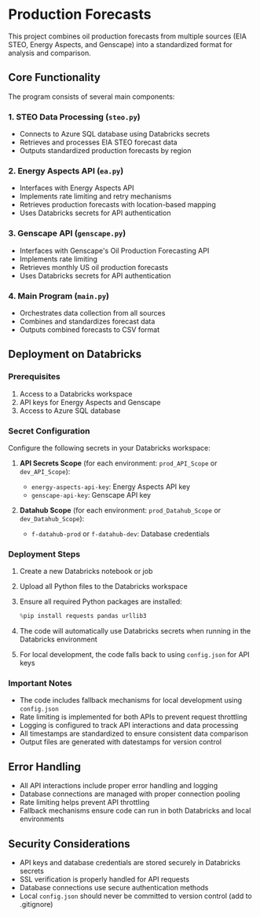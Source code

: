 # Production Forecasts

This project combines oil production forecasts from multiple sources (EIA STEO, Energy Aspects, and Genscape) into a standardized format for analysis and comparison.

## Core Functionality

The program consists of several main components:

### 1. STEO Data Processing (`steo.py`)

- Connects to Azure SQL database using Databricks secrets
- Retrieves and processes EIA STEO forecast data
- Outputs standardized production forecasts by region

### 2. Energy Aspects API (`ea.py`)

- Interfaces with Energy Aspects API
- Implements rate limiting and retry mechanisms
- Retrieves production forecasts with location-based mapping
- Uses Databricks secrets for API authentication

### 3. Genscape API (`genscape.py`)

- Interfaces with Genscape's Oil Production Forecasting API
- Implements rate limiting
- Retrieves monthly US oil production forecasts
- Uses Databricks secrets for API authentication

### 4. Main Program (`main.py`)

- Orchestrates data collection from all sources
- Combines and standardizes forecast data
- Outputs combined forecasts to CSV format

## Deployment on Databricks

### Prerequisites

1. Access to a Databricks workspace
2. API keys for Energy Aspects and Genscape
3. Access to Azure SQL database

### Secret Configuration

Configure the following secrets in your Databricks workspace:

1. **API Secrets Scope** (for each environment: `prod_API_Scope` or `dev_API_Scope`):
   - `energy-aspects-api-key`: Energy Aspects API key
   - `genscape-api-key`: Genscape API key

2. **Datahub Scope** (for each environment: `prod_Datahub_Scope` or `dev_Datahub_Scope`):
   - `f-datahub-prod` or `f-datahub-dev`: Database credentials

### Deployment Steps

1. Create a new Databricks notebook or job
2. Upload all Python files to the Databricks workspace
3. Ensure all required Python packages are installed:

   ```python
   %pip install requests pandas urllib3
   ```

4. The code will automatically use Databricks secrets when running in the Databricks environment
5. For local development, the code falls back to using `config.json` for API keys

### Important Notes

- The code includes fallback mechanisms for local development using `config.json`
- Rate limiting is implemented for both APIs to prevent request throttling
- Logging is configured to track API interactions and data processing
- All timestamps are standardized to ensure consistent data comparison
- Output files are generated with datestamps for version control

## Error Handling

- All API interactions include proper error handling and logging
- Database connections are managed with proper connection pooling
- Rate limiting helps prevent API throttling
- Fallback mechanisms ensure code can run in both Databricks and local environments

## Security Considerations

- API keys and database credentials are stored securely in Databricks secrets
- SSL verification is properly handled for API requests
- Database connections use secure authentication methods
- Local `config.json` should never be committed to version control (add to .gitignore)
